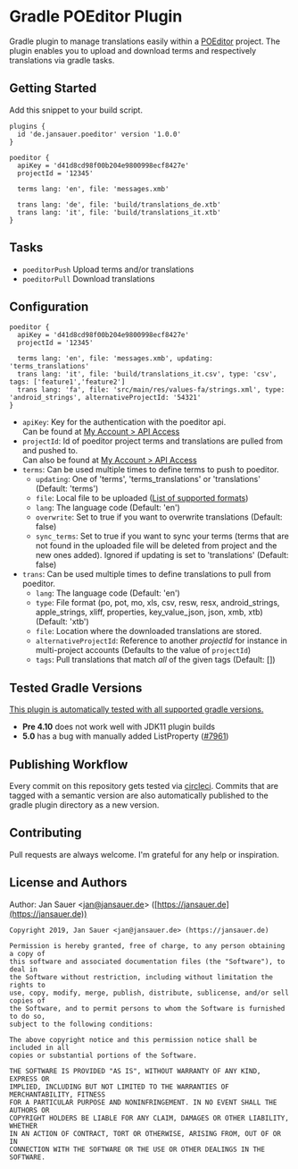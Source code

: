 # Gradle POEditor Plugin

Gradle plugin to manage translations easily within a [POEditor](https://poeditor.com) project. The 
plugin enables you to upload and download terms and respectively translations via gradle tasks.

## Getting Started

Add this snippet to your build script.

```
plugins {
  id 'de.jansauer.poeditor' version '1.0.0'
}

poeditor {
  apiKey = 'd41d8cd98f00b204e9800998ecf8427e'
  projectId = '12345'

  terms lang: 'en', file: 'messages.xmb'
  
  trans lang: 'de', file: 'build/translations_de.xtb'
  trans lang: 'it', file: 'build/translations_it.xtb'
}
```

## Tasks

* `poeditorPush` Upload terms and/or translations
* `poeditorPull` Download translations

## Configuration

```
poeditor {
  apiKey = 'd41d8cd98f00b204e9800998ecf8427e'
  projectId = '12345'

  terms lang: 'en', file: 'messages.xmb', updating: 'terms_translations'
  trans lang: 'it', file: 'build/translations_it.csv', type: 'csv', tags: ['feature1','feature2']
  trans lang: 'fa', file: 'src/main/res/values-fa/strings.xml', type: 'android_strings', alternativeProjectId: '54321'
}
```

* `apiKey`: Key for the authentication with the poeditor api.<br>
  Can be found at [My Account > API Access](https://poeditor.com/account/api)
* `projectId`: Id of poeditor project terms and translations are pulled from and pushed to.<br>
   Can also be found at [My Account > API Access](https://poeditor.com/account/api)
* `terms`: Can be used multiple times to define terms to push to poeditor.
  * `updating`: One of 'terms', 'terms_translations' or 'translations' (Default: 'terms')
  * `file`: Local file to be uploaded ([List of supported formats](https://poeditor.com/help/#SupportedFormats))
  * `lang`: The language code (Default: 'en')
  * `overwrite`: Set to true if you want to overwrite translations (Default: false)
  * `sync_terms`: Set to true if you want to sync your terms (terms that are 
    not found in the uploaded file will be deleted from project and the new 
    ones added). Ignored if updating is set to 'translations' (Default: false)
* `trans`: Can be used multiple times to define translations to pull from poeditor.
  * `lang`: The language code (Default: 'en')
  * `type`: File format (po, pot, mo, xls, csv, resw, resx, android_strings, apple_strings, xliff, 
     properties, key_value_json, json, xmb, xtb) (Default: 'xtb')
  * `file`: Location where the downloaded translations are stored.
  * `alternativeProjectId`: Reference to another _projectId_ for instance in multi-project accounts (Defaults to the value of `projectId`) 
  * `tags`: Pull translations that match *all* of the given tags (Default: [])

## Tested Gradle Versions

[This plugin is automatically tested with all supported gradle versions.](https://github.com/jansauer/gradle-poeditor-plugin/blob/master/src/test/groovy/de/jansauer/poeditor/POEditorPluginTest.groovy#L15) 

* **Pre 4.10** does not work well with JDK11 plugin builds
* **5.0** has a bug with manually added ListProperty ([#7961](https://github.com/gradle/gradle/issues/7961))

## Publishing Workflow

Every commit on this repository gets tested via [circleci](https://circleci.com/gh/jansauer/gradle-poeditor-plugin).
Commits that are tagged with a semantic version are also automatically published to the gradle 
plugin directory as a new version.

## Contributing

Pull requests are always welcome. I'm grateful for any help or inspiration.

## License and Authors

Author: Jan Sauer
<[jan@jansauer.de](mailto:jan@jansauer.de)>
([https://jansauer.de](https://jansauer.de))

```text
Copyright 2019, Jan Sauer <jan@jansauer.de> (https://jansauer.de)

Permission is hereby granted, free of charge, to any person obtaining a copy of
this software and associated documentation files (the "Software"), to deal in
the Software without restriction, including without limitation the rights to
use, copy, modify, merge, publish, distribute, sublicense, and/or sell copies of
the Software, and to permit persons to whom the Software is furnished to do so,
subject to the following conditions:

The above copyright notice and this permission notice shall be included in all
copies or substantial portions of the Software.

THE SOFTWARE IS PROVIDED "AS IS", WITHOUT WARRANTY OF ANY KIND, EXPRESS OR
IMPLIED, INCLUDING BUT NOT LIMITED TO THE WARRANTIES OF MERCHANTABILITY, FITNESS
FOR A PARTICULAR PURPOSE AND NONINFRINGEMENT. IN NO EVENT SHALL THE AUTHORS OR
COPYRIGHT HOLDERS BE LIABLE FOR ANY CLAIM, DAMAGES OR OTHER LIABILITY, WHETHER
IN AN ACTION OF CONTRACT, TORT OR OTHERWISE, ARISING FROM, OUT OF OR IN
CONNECTION WITH THE SOFTWARE OR THE USE OR OTHER DEALINGS IN THE SOFTWARE.
```
